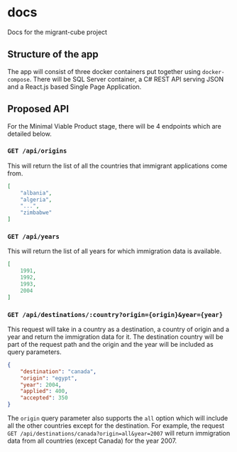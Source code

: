 # docs
Docs for the migrant-cube project

## Structure of the app

The app will consist of three docker containers put together using `docker-compose`. There will be SQL Server container, a C# REST API serving JSON and a React.js based Single Page Application.

## Proposed API

For the Minimal Viable Product stage, there will be 4 endpoints which are detailed below.

### `GET /api/origins`

This will return the list of all the countries that immigrant applications come from.

```json
[
    "albania",
    "algeria",
    "...",
    "zimbabwe"
]
```

### `GET /api/years`

This will return the list of all years for which immigration data is available.

```json
[
    1991,
    1992,
    1993,
    2004
]
```

### `GET /api/destinations/:country?origin={origin}&year={year}`

This request will take in a country as a destination, a country of origin and a year and return the immigration data for it. The destination country will be part of the request path and the origin and the year will be included as query parameters.

```json
{
    "destination": "canada",
    "origin": "egypt",
    "year": 2004,
    "applied": 400,
    "accepted": 350
}
```

The `origin` query parameter also supports the `all` option which will include all the other countries except for the destination. For example, the request `GET /api/destinations/canada?origin=all&year=2007` will return immigration data from all countries (except Canada) for the year 2007. 
